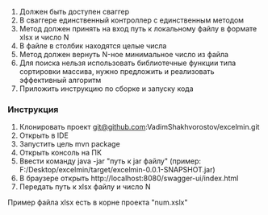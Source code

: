 1. Должен быть доступен сваггер
2. В сваггере единственный контроллер с единственным методом
3. Метод должен принять на вход путь к локальному файлу в формате xlsx и число N
4. В файле в столбик находятся целые числа
5. Метод должен вернуть N-ное минимальное число из файла
6. Для поиска нельзя использовать библиотечные функции типа сортировки массива, нужно предложить и реализовать эффективный алгоритм
7. Приложить инструкцию по сборке и запуску кода

### Инструкция
1. Клонировать проект git@github.com:VadimShakhvorostov/excelmin.git
2. Открыть в IDE
3. Запустить цель mvn package
4. Открыть консоль на ПК
5. Ввести команду java -jar "путь к jar файлу" (пример: F:/Desktop/excelmin/target/excelmin-0.0.1-SNAPSHOT.jar)
6. В браузере открыть http://localhost:8080/swagger-ui/index.html 
7. Передать путь к xlsx файлу и число N

Пример файла xlsx есть в корне проекта "num.xslx"
